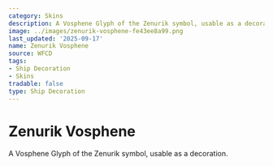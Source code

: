 ```yaml
---
category: Skins
description: A Vosphene Glyph of the Zenurik symbol, usable as a decoration.
image: ../images/zenurik-vosphene-fe43ee8a99.png
last_updated: '2025-09-17'
name: Zenurik Vosphene
source: WFCD
tags:
- Ship Decoration
- Skins
tradable: false
type: Ship Decoration
---
```


# Zenurik Vosphene

A Vosphene Glyph of the Zenurik symbol, usable as a decoration.

